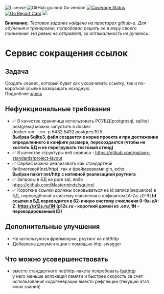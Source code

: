 ![License](https://img.shields.io/github/license/p12s/fintech-link-shorter?style=plastic)
![GitHub go.mod Go version](https://img.shields.io/github/go-mod/go-version/p12s/fintech-link-shorter?style=plastic)
[![Coverage Status](https://img.shields.io/codecov/c/github/p12s/fintech-link-shorter/master.svg)](https://codecov.io/gh/p12s/fintech-link-shorter)
[![Go Report Card](https://goreportcard.com/badge/github.com/p12s/fintech-link-shorter)](https://goreportcard.com/report/github.com/p12s/fintech-link-shorter)
<img src="https://github.com/p12s/fintech-link-shorter/workflows/lint-build/badge.svg?branch=master">

**Внимание:** *Тестовое задание найдено на просторах github-а. Для обучения и тренировки, попробовал решить ее в меру своего понимания. На ревью не отправлял, за оптимальность не ручаюсь.*

# Сервис сокращения ссылок

## Задача
Создать сервис, который будет как укорачивать ссылку, так и по-короткой ссылке возвращать исходную.   
Подробнее [здесь](task.md)

## Нефункциональные требования
- ✅ В качестве хранилица использовать РСУБД(postgresql, sqllite)  
  postgresql можно запустить в docker:  
  docker run --rm -p 5432:5432 postgres:10.5  
  **Выбран Sqlite3, файл создается в корне проекта и при достижении определенного в конфиге размера, пересоздается (чтобы не хостить БД и не перегружать тестовый стенд)**
- ✅ В качестве структуры веб сервиса - https://github.com/golang-standards/project-layout
- ✅ Сервис можно реализовать как стандартной библиотекой(net/http), так и фреймворками gin, echo  
  **Выбран пакет net/http с нативной реализацией роутинга**
- ✅ Запросы в БД на pure sql, либо https://github.com/Masterminds/squirrel
- ✅ Короткие ссылки должны основываться на id записи(sequence) в БД, переведённой в систему счисления с алфавитом [A-Za-z0-9]
  **Id ссылки в БД переводится в 62-ичную систему счисления 0-9a-zA-Z: https://p12s.ru/1N (p12s.ru - короткий домен из .env, 1N - перекодированный ID)**

## Дополнительные улучшения
- Не используются фреймворки, роутинг на net/http  
- Добавлена документация с помощью http-swagger  

## Что можно усовершенствовать
- вместо стандартного net/http-пакета попробовать [fasthttp](https://github.com/valyala/fasthttp)    
  у него меньше аллокаций памяти и быстрее скорость за счет использования кодогенерации вместо рефлекции (текущий этап моих знаний)  

